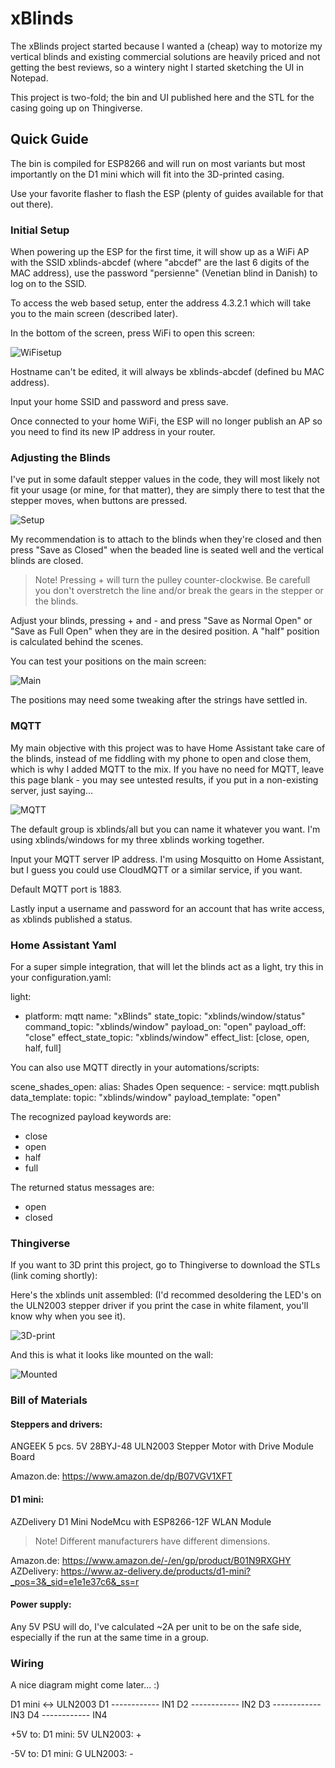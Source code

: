 # xBlinds

The xBlinds project started because I wanted a (cheap) way to motorize my vertical blinds and existing commercial solutions are heavily priced and not getting the best reviews, so a wintery night I started sketching the UI in Notepad.

This project is two-fold; the bin and UI published here and the STL for the casing going up on Thingiverse.

## Quick Guide

The bin is compiled for ESP8266 and will run on most variants but most importantly on the D1 mini which will fit into the 3D-printed casing.

Use your favorite flasher to flash the ESP (plenty of guides available for that out there).

### Initial Setup

When powering up the ESP for the first time, it will show up as a WiFi AP with the SSID xblinds-abcdef (where "abcdef" are the last 6 digits of the MAC address), use the password "persienne" (Venetian blind in Danish) to log on to the SSID.

To access the web based setup, enter the address 4.3.2.1 which will take you to the main screen (described later).

In the bottom of the screen, press WiFi to open this screen:

![WiFisetup](xblinds-wifi.jpeg)

Hostname can't be edited, it will always be xblinds-abcdef (defined bu MAC address).

Input your home SSID and password and press save.

Once connected to your home WiFi, the ESP will no longer publish an AP so you need to find its new IP address in your router.

### Adjusting the Blinds

I've put in some dafault stepper values in the code, they will most likely not fit your usage (or mine, for that matter), they are simply there to test that the stepper moves, when buttons are pressed.

![Setup](xblinds-setup.jpeg)

My recommendation is to attach to the blinds when they're closed and then press "Save as Closed" when the beaded line is seated well and the vertical blinds are closed.

> Note!
> Pressing + will turn the pulley counter-clockwise. Be carefull you don't overstretch the line and/or break the gears in the stepper or the blinds.

Adjust your blinds, pressing + and - and press "Save as Normal Open" or "Save as Full Open" when they are in the desired position. A "half" position is calculated behind the scenes.

You can test your positions on the main screen:

![Main](xblinds.jpeg)

The positions may need some tweaking after the strings have settled in.

### MQTT

My main objective with this project was to have Home Assistant take care of the blinds, instead of me fiddling with my phone to open and close them, which is why I added MQTT to the mix. If you have no need for MQTT, leave this page blank - you may see untested results, if you put in a non-existing server, just saying...

![MQTT](xblinds-mqtt.jpeg)

The default group is xblinds/all but you can name it whatever you want. I'm using xblinds/windows for my three xblinds working together.

Input your MQTT server IP address. I'm using Mosquitto on Home Assistant, but I guess you could use CloudMQTT or a similar service, if you want.

Default MQTT port is 1883.

Lastly input a username and password for an account that has write access, as xblinds published a status.

### Home Assistant Yaml

For a super simple integration, that will let the blinds act as a light, try this in your configuration.yaml:

light:
  - platform: mqtt
    name: "xBlinds"
    state_topic: "xblinds/window/status"
    command_topic: "xblinds/window"
    payload_on: "open"
    payload_off: "close"
    effect_state_topic: "xblinds/window"
    effect_list: [close, open, half, full]

You can also use MQTT directly in your automations/scripts:

scene_shades_open:
  alias: Shades Open
  sequence:
    - service: mqtt.publish
      data_template:
        topic: "xblinds/window"
        payload_template: "open"

The recognized payload keywords are:
- close
- open
- half
- full

The returned status messages are:
- open
- closed


### Thingiverse

If you want to 3D print this project, go to Thingiverse to download the STLs (link coming shortly):

Here's the xblinds unit assembled: (I'd recommed desoldering the LED's on the ULN2003 stepper driver if you print the case in white filament, you'll know why when you see it).

![3D-print](xblinds-open.jpeg)

And this is what it looks like mounted on the wall:

![Mounted](xblinds-mounted.jpeg)


### Bill of Materials

#### Steppers and drivers:
ANGEEK 5 pcs. 5V 28BYJ-48 ULN2003 Stepper Motor with Drive Module Board

Amazon.de: https://www.amazon.de/dp/B07VGV1XFT


#### D1 mini:
AZDelivery D1 Mini NodeMcu with ESP8266-12F WLAN Module

> Note!
> Different manufacturers have different dimensions.

Amazon.de: https://www.amazon.de/-/en/gp/product/B01N9RXGHY
AZDelivery: https://www.az-delivery.de/products/d1-mini?_pos=3&_sid=e1e1e37c6&_ss=r


#### Power supply:
Any 5V PSU will do, I've calculated ~2A per unit to be on the safe side, especially if the run at the same time in a group.


### Wiring

A nice diagram might come later... :)

D1 mini <-> ULN2003
D1 ------------ IN1
D2 ------------ IN2
D3 ------------ IN3
D4 ------------ IN4

+5V to:
D1 mini: 5V
ULN2003: +

-5V to:
D1 mini: G
ULN2003: -
